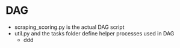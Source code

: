 # DAG
- scraping_scoring.py is the actual DAG script
- util.py and the tasks folder define helper processes used in DAG
     - ddd
